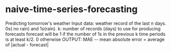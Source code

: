 # naive-time-series-forecasting
Predicting tomorrow's weather 
Input data: weather record of the last n days. 0s( no rain) and 1s(rain).
k: number of records (days) to use for producing forecasts
forecast will be 1 if the number of 1s in the previous k time periods is at least k/2. 0 otherwise
OUTPUT: MAE -- mean absolute error = average of |actual - forecast|
